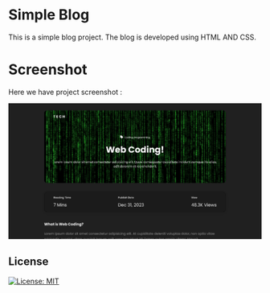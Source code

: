 # Simple Blog
This is a simple blog project. The blog is developed using HTML AND CSS.

# Screenshot
Here we have project screenshot :

![screenshot](./Screenshot.png)

## License
[![License: MIT](https://img.shields.io/badge/License-MIT-yellow.svg)](https://github.com/KaiqueCV/simple-blog/blob/4fbb3fc42593fedc4203e9a4e5be4cfe485a279d/LICENSE)
